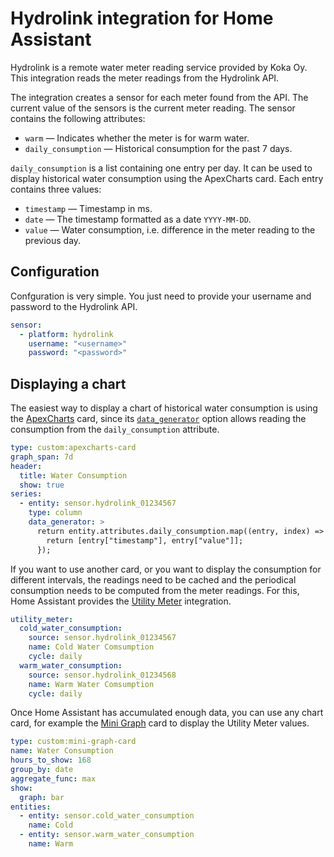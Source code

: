 # Hydrolink integration for Home Assistant

Hydrolink is a remote water meter reading service provided by Koka Oy. This integration reads the meter readings from
the Hydrolink API.

The integration creates a sensor for each meter found from the API. The current value of the sensors is the current
meter reading. The sensor contains the following attributes:

- `warm` — Indicates whether the meter is for warm water.
- `daily_consumption` — Historical consumption for the past 7 days.

`daily_consumption` is a list containing one entry per day. It can be used to display historical water consumption using
the ApexCharts card. Each entry contains three values:

- `timestamp` — Timestamp in ms.
- `date` — The timestamp formatted as a date `YYYY-MM-DD`.
- `value` — Water consumption, i.e. difference in the meter reading to the previous day.


## Configuration

Confguration is very simple. You just need to provide your username and password to the Hydrolink API.

```yaml
sensor:
  - platform: hydrolink
    username: "<username>"
    password: "<password>"
```


## Displaying a chart

The easiest way to display a chart of historical water consumption is using the
[ApexCharts](https://github.com/RomRider/apexcharts-card) card, since its
[`data_generator`](https://github.com/RomRider/apexcharts-card?tab=readme-ov-file#data_generator-option) option allows
reading the consumption from the `daily_consumption` attribute.

```yaml
type: custom:apexcharts-card
graph_span: 7d
header:
  title: Water Consumption
  show: true
series:
  - entity: sensor.hydrolink_01234567
    type: column
    data_generator: >
      return entity.attributes.daily_consumption.map((entry, index) => {
        return [entry["timestamp"], entry["value"]];
      });
```

If you want to use another card, or you want to display the consumption for different intervals, the readings need to be
cached and the periodical consumption needs to be computed from the meter readings. For this, Home Assistant provides
the [Utility Meter](https://www.home-assistant.io/integrations/utility_meter/) integration.

```yaml
utility_meter:
  cold_water_consumption:
    source: sensor.hydrolink_01234567
    name: Cold Water Comsumption
    cycle: daily
  warm_water_consumption:
    source: sensor.hydrolink_01234568
    name: Warm Water Comsumption
    cycle: daily
```

Once Home Assistant has accumulated enough data, you can use any chart card, for example the
[Mini Graph](https://github.com/kalkih/mini-graph-card) card to display the Utility Meter values.

```yaml
type: custom:mini-graph-card
name: Water Consumption
hours_to_show: 168
group_by: date
aggregate_func: max
show:
  graph: bar
entities:
  - entity: sensor.cold_water_consumption
    name: Cold
  - entity: sensor.warm_water_consumption
    name: Warm
```
